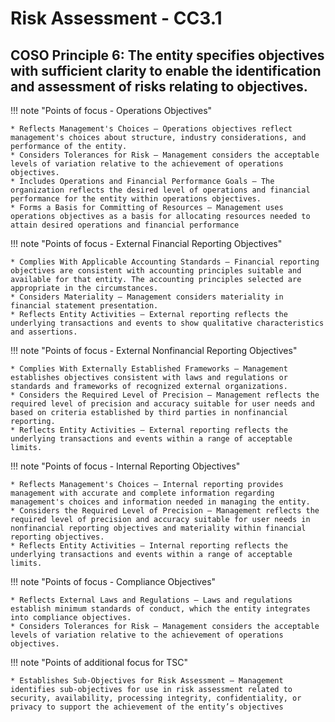 #  Risk Assessment - CC3.1

## COSO Principle 6: The entity specifies objectives with sufficient clarity to enable the identification and assessment of risks relating to objectives.


!!! note "Points of focus - Operations Objectives"

    * Reflects Management's Choices — Operations objectives reflect management's choices about structure, industry considerations, and performance of the entity.
    * Considers Tolerances for Risk — Management considers the acceptable levels of variation relative to the achievement of operations objectives.
    * Includes Operations and Financial Performance Goals — The organization reflects the desired level of operations and financial performance for the entity within operations objectives.
    * Forms a Basis for Committing of Resources — Management uses operations objectives as a basis for allocating resources needed to attain desired operations and financial performance


!!! note "Points of focus - External Financial Reporting Objectives"

    * Complies With Applicable Accounting Standards — Financial reporting objectives are consistent with accounting principles suitable and available for that entity. The accounting principles selected are appropriate in the circumstances.
    * Considers Materiality — Management considers materiality in financial statement presentation.
    * Reflects Entity Activities — External reporting reflects the underlying transactions and events to show qualitative characteristics and assertions.
    
!!! note "Points of focus - External Nonfinancial Reporting Objectives"

    * Complies With Externally Established Frameworks — Management establishes objectives consistent with laws and regulations or standards and frameworks of recognized external organizations.
    * Considers the Required Level of Precision — Management reflects the required level of precision and accuracy suitable for user needs and based on criteria established by third parties in nonfinancial reporting.
    * Reflects Entity Activities — External reporting reflects the underlying transactions and events within a range of acceptable limits.

!!! note "Points of focus - Internal Reporting Objectives"

    * Reflects Management's Choices — Internal reporting provides management with accurate and complete information regarding management's choices and information needed in managing the entity.
    * Considers the Required Level of Precision — Management reflects the required level of precision and accuracy suitable for user needs in nonfinancial reporting objectives and materiality within financial reporting objectives.
    * Reflects Entity Activities — Internal reporting reflects the underlying transactions and events within a range of acceptable limits.

!!! note "Points of focus - Compliance Objectives"

    * Reflects External Laws and Regulations — Laws and regulations establish minimum standards of conduct, which the entity integrates into compliance objectives.
    * Considers Tolerances for Risk — Management considers the acceptable levels of variation relative to the achievement of operations objectives.

!!! note "Points of additional focus for TSC"

    * Establishes Sub-Objectives for Risk Assessment — Management identifies sub-objectives for use in risk assessment related to security, availability, processing integrity, confidentiality, or privacy to support the achievement of the entity’s objectives

